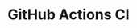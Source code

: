 # GitHub Actions CI


















































































































































































































































































































































































































































































































































































































































































































































































































































































































































































































































































